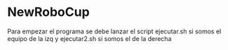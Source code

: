 # NewRoboCup
Para empezar el programa se debe lanzar el script ejecutar.sh si somos el equipo de la izq y ejecutar2.sh si somos el de la derecha
